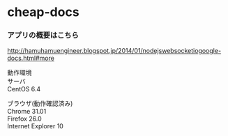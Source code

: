 cheap-docs
==========
### アプリの概要はこちら
http://hamuhamuengineer.blogspot.jp/2014/01/nodejswebsocketiogoogle-docs.html#more

動作環境  
サーバ  
CentOS 6.4  

ブラウザ(動作確認済み)  
Chrome 31.01  
Firefox 26.0  
Internet Explorer 10  

